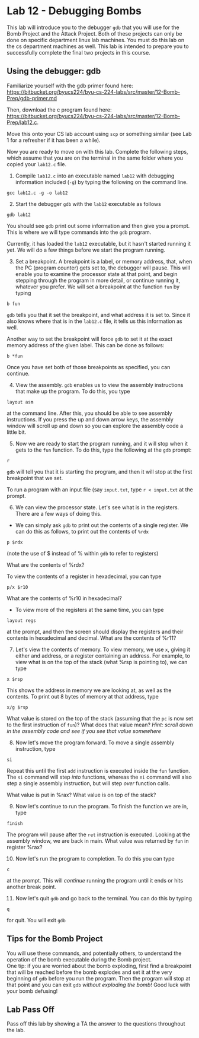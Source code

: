 # Lab 12 - Debugging Bombs

This lab will introduce you to the debugger `gdb` that you will use for the Bomb Project and the Attack Project. 
Both of these projects can only be done on specific department linux lab machines. 
You must do this lab on the cs department machines as well. 
This lab is intended to prepare you to successfully complete the final two projects in this course. 


## Using the debugger: gdb

Familiarize yourself with the gdb primer found here: <https://bitbucket.org/byucs224/byu-cs-224-labs/src/master/12-Bomb-Prep/gdb-primer.md>

Then, download the c program found here: <https://bitbucket.org/byucs224/byu-cs-224-labs/src/master/12-Bomb-Prep/lab12.c>. 

Move this onto your CS lab account using `scp` or something similar (see Lab 1 for a refresher if it has been a while). 

Now you are ready to move on with this lab. Complete the following steps, which assume that you are on the terminal in the same folder where you copied your `lab12.c` file. 

1. Compile `lab12.c` into an executable named `lab12` with debugging information included (`-g`) by typing the following on the command line. 

```
gcc lab12.c -g -o lab12
```

2. Start the debugger `gdb` with the `lab12` executable as follows

```
gdb lab12
```

You should see `gdb` print out some information and then give you a prompt.  This is where we will type commands into the `gdb` program. 

Currently, it has loaded the `lab12` executable, but it hasn't started running it yet.  We will do a few things before we start the program running.  

3. Set a breakpoint.  A breakpoint is a label, or memory address, that, when the PC (program counter) gets set to, the debugger will pause.  This will enable you to examine the processor state at that point, and begin stepping through the program in more detail, or continue running it, whatever you prefer.  We will set a breakpoint at the function `fun` by typing

```
b fun
```

`gdb` tells you that it set the breakpoint, and what address it is set to.  Since it also knows where that is in the `lab12.c` file, it tells us this information as well. 

Another way to set the breakpoint will force `gdb` to set it at the exact memory address of the given label.  This can be done as follows: 

```
b *fun
```

Once you have set both of those breakpoints as specified, you can continue.

4. View the assembly.  `gdb` enables us to view the assembly instructions that make up the program.  To do this, you type

```
layout asm
```

at the command line. After this, you should be able to see assembly instructions.  If you press the up and down arrow keys, the assembly window will scroll up and down so you can explore the assembly code a little bit. 

5. Now we are ready to start the program running, and it will stop when it gets to the `fun` function. To do this, type the following at the `gdb` prompt:

```
r
```

`gdb` will tell you that it is starting the program, and then it will stop at the first breakpoint that we set. 

To run a program with an input file (say `input.txt`, type `r < input.txt` at the prompt. 

6. We can view the processor state.  Let's see what is in the registers.  There are a few ways of doing this.  

+ We can simply ask `gdb` to print out the contents of a single register. We can do this as follows, to print out the contents of `%rdx`

```
p $rdx
``` 

(note the use of $ instead of % within `gdb` to refer to registers)

What are the contents of %rdx? 

To view the contents of a register in hexadecimal, you can type

```
p/x $r10
```

What are the contents of %r10 in hexadecimal? 

+ To view more of the registers at the same time, you can type

```
layout regs
```

at the prompt, and then the screen should display the registers and their contents in hexadecimal and decimal.  What are the contents of %r11? 

7.  Let's view the contents of memory.  To view memory, we use `x`, giving it either and address, or a register containing an address.  For example, to view what is on the top of the stack (what %rsp is pointing to), we can type

```
x $rsp
```

This shows the address in memory we are looking at, as well as the contents.  To print out 8 bytes of memory at that address, type

```
x/g $rsp
```  

What value is stored on the top of the stack (assuming that the `pc` is now set to the first instruction of `fun`)?  What does that value mean?  *Hint: scroll down in the assembly code and see if you see that value somewhere*


8. Now let's move the program forward.  To move a single assembly instruction, type

```
si
```

Repeat this until the first `add` instruction is executed inside the `fun` function. The `si` command will step *into* functions, whereas the `ni` command will also step a single assembly instruction, but will step *over* function calls. 

What value is put in %rax? 
What value is on top of the stack? 

9. Now let's continue to run the program.  To finish the function we are in, type

```
finish
```
The program will pause after the `ret` instruction is executed.  Looking at the assembly window, we are back in main.  What value was returned by `fun` in register %rax?


10.  Now let's run the program to completion.  To do this you can type

```
c
``` 

at the prompt.  This will *continue* running the program until it ends or hits another break point. 

11.  Now let's quit `gdb` and go back to the terminal.  You can do this by typing 

```
q
```

for quit.  You will exit `gdb`


## Tips for the Bomb Project

You will use these commands, and potentially others, to understand the operation of the bomb executable during the Bomb project.  
One tip: if you are worried about the bomb exploding, first find a breakpoint that will be reached before the bomb explodes and set it at the very beginning of `gdb` before you run the program.  Then the program will stop at that point and you can exit `gdb` *without exploding the bomb*!  Good luck with your bomb defusing!

## Lab Pass Off

Pass off this lab by showing a TA the answer to the questions throughout the lab. 